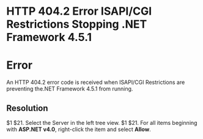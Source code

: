 [title]: # (HTTP 404.2 Error ISAPI/CGI Restrictions Stopping .NET Framework 4.5.1)
[tags]: # (troubleshooting, workaround, .NET, HTTP 404)
[priority]: # (1000)

# HTTP 404.2 Error ISAPI/CGI Restrictions Stopping .NET Framework 4.5.1

# Error

An HTTP 404.2 error code is received when ISAPI/CGI Restrictions are preventing the.NET Framework 4.5.1 from running.

## Resolution
$1
$21. Select the Server in the left tree view.
$1
$21. For all items beginning with **ASP.NET v4.0**, right-click the item and select **Allow**.
